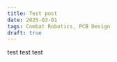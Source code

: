```yaml
---
title: Test post
date: 2025-03-01
tags: Combat Robotics, PCB Design
draft: true
---
```


test test test